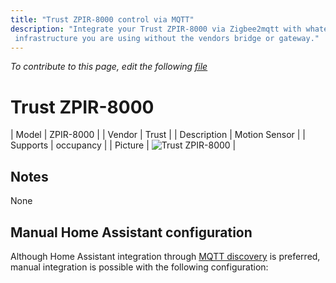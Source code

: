 ```yaml
---
title: "Trust ZPIR-8000 control via MQTT"
description: "Integrate your Trust ZPIR-8000 via Zigbee2mqtt with whatever smart home
 infrastructure you are using without the vendors bridge or gateway."
---
```


*To contribute to this page, edit the following
[file](https://github.com/Koenkk/zigbee2mqtt.io/blob/master/docs/devices/ZPIR-8000.md)*

# Trust ZPIR-8000

| Model | ZPIR-8000  |
| Vendor  | Trust  |
| Description | Motion Sensor |
| Supports | occupancy |
| Picture | ![Trust ZPIR-8000](./assets/devices/ZPIR-8000.jpg) |

## Notes

None

## Manual Home Assistant configuration
Although Home Assistant integration through [MQTT discovery](../integration/home_assistant) is preferred,
manual integration is possible with the following configuration:

